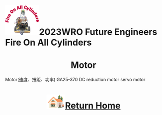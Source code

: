 ![LOGO](../../other/img/logo.png)2023WRO Future Engineers Fire On All Cylinders  
====
# <div align="center">Motor</div> 
Motor(速度、扭距、功率)
GA25-370 DC reduction motor
servo motor


# <div align="center">![HOME](./other/img/Home.png)[Return Home](../)</div>  
